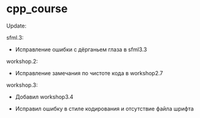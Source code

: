 # cpp_course
Update:

sfml.3: 
- Исправление ошибки с дёрганьем глаза в sfml3.3

workshop.2: 
- Исправление замечания по чистоте кода в workshop2.7

workshop.3: 
- Добавил workshop3.4

- Исправил ошибку в стиле кодирования и отсутствие файла шрифта
